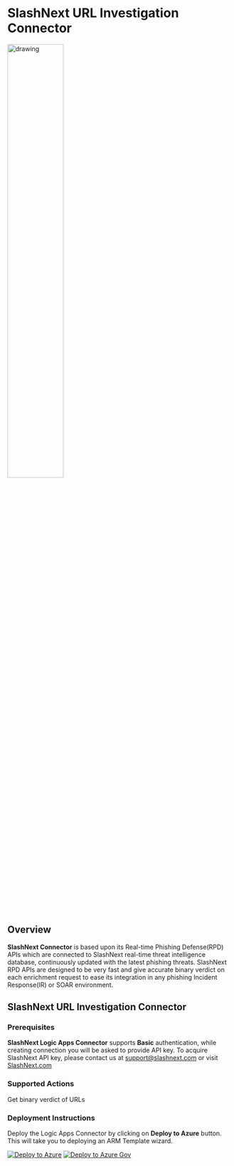 # SlashNext URL Investigation Connector

<img src="../logo/slashnext-logo.png" alt="drawing" width="50%"/><br>

## Overview

**SlashNext Connector** is based upon its Real-time Phishing Defense(RPD) APIs which are connected to SlashNext real-time threat intelligence database, continuously updated with the latest phishing threats. SlashNext RPD APIs are designed to be very fast and give accurate binary verdict on each enrichment request to ease its integration in any phishing Incident Response(IR) or SOAR environment.

## SlashNext URL Investigation Connector

### Prerequisites

**SlashNext Logic Apps Connector** supports **Basic** authentication, while creating connection you will be asked to provide API key.
To acquire SlashNext API key, please contact us at [support@slashnext.com](mailto:support@slashnext.com) or visit [SlashNext.com](www.slashnext.com)

### Supported Actions

Get binary verdict of URLs

### Deployment Instructions

Deploy the Logic Apps Connector by clicking on **Deploy to Azure** button. This will take you to deploying an ARM Template wizard.

[![Deploy to Azure](https://aka.ms/deploytoazurebutton)](https://portal.azure.com/#create/Microsoft.Template/uri/https%3A%2F%2Fraw.githubusercontent.com%2FAzure%2FAzure-Sentinel%2Fmaster%2FSolutions%2FSlashNext%2FPlaybooks%2FSlashNextURLInvestigationConnector%2Fdeploy.json)
[![Deploy to Azure Gov](https://aka.ms/deploytoazuregovbutton)](https://portal.azure.us/#create/Microsoft.Template/uri/https%3A%2F%2Fraw.githubusercontent.com%2FAzure%2FAzure-Sentinel%2Fmaster%2FSolutions%2FSlashNext%2FPlaybooks%2FSlashNextURLInvestigationConnector%2Fdeploy.json)
